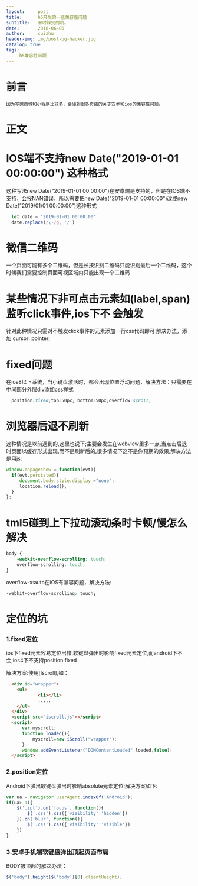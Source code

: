 ```yaml
---
layout:     post
title:      h5开发的一些兼容性问题
subtitle:   平时踩到的坑。
date:       2018-06-06
author:     cuizhu
header-img: img/post-bg-hacker.jpg
catalog: true
tags:
    -h5兼容性问题
---
```


# 前言
    因为写微商城和小程序比较多，会碰到很多奇葩的关于安卓和ios的兼容性问题。

# 正文

# IOS端不支持new Date("2019-01-01 00:00:00") 这种格式
  这种写法new Date("2019-01-01 00:00:00")在安卓端是支持的，但是在IOS端不支持，会报NAN错误，所以需要把new Date("2019-01-01 00:00:00")改成new Date("2019/01/01 00:00:00")这种形式
``` js
  let date = '2019-01-01 00:00:00'
  date.replace(/\-/g, '/')
```
# 微信二维码
  一个页面可能有多个二维码，但是长按识别二维码只能识别最后一个二维码，这个时候我们需要控制页面可视区域内只能出现一个二维码
# 某些情况下非可点击元素如(label,span)监听click事件,ios下不   会触发
  针对此种情况只需对不触发click事件的元素添加一行css代码即可
  解决办法，添加 cursor: pointer;

# fixed问题
  在ios8以下系统，当小键盘激活时，都会出现位置浮动问题，解决方法：只需要在中间部分外层div添加css样式
``` css
  position:fixed;top:50px; bottom:50px;overflow:scroll;
```
# 浏览器后退不刷新
  这种情况是以前遇到的,这里也说下;主要会发生在webview里多一点,当点击后退时页面以缓存形式出现,而不是刷新后的,很多情况下这不是你预期的效果,解决方法是用js:

``` js
window.onpageshow = function(evt){
  if(evt.persisted){ 
     document.body.style.display ="none";
     location.reload();
  }
};
```
# tml5碰到上下拉动滚动条时卡顿/慢怎么解决
  ``` css
  body {
      -webkit-overflow-scrolling: touch;
      overflow-scrolling: touch;
  }
  ```
  overflow-x:auto在iOS有兼容问题，解决方法:
  ``` css
  -webkit-overflow-scrolling: touch;
  ```

# 定位的坑
### 1.fixed定位

  ios下fixed元素容易定位出错,软键盘弹出时影响fixed元素定位,而android下不会;ios4下不支持position:fixed

  解决方案:使用[Iscroll],如：
```html
  <div id="wrapper">
    <ul>
            <li></li>
            .....
    </ul>
  </div>
  <script src="iscroll.js"></script>
  <script>
      var myscroll;
      function loaded(){
          myscroll=new iScroll("wrapper");
      }
      window.addEventListener("DOMContentLoaded",loaded,false);
  </script>
```
### 2.position定位

  Android下弹出软键盘弹出时影响absolute元素定位;解决方案如下:

``` js
var ua = navigator.userAgent.indexOf('Android');
if(ua>-1){
    $('.ipt').on('focus', function(){
        $('.css').css({'visibility':'hidden'})
    }).on('blur', function(){
        $('.css').css({'visibility':'visible'})
    })
}
```
   
### 3.安卓手机端软键盘弹出顶起页面布局

  BODY被顶起的解决办法：
  ``` js
$('body').height($('body')[0].clientHeight);
  ```

